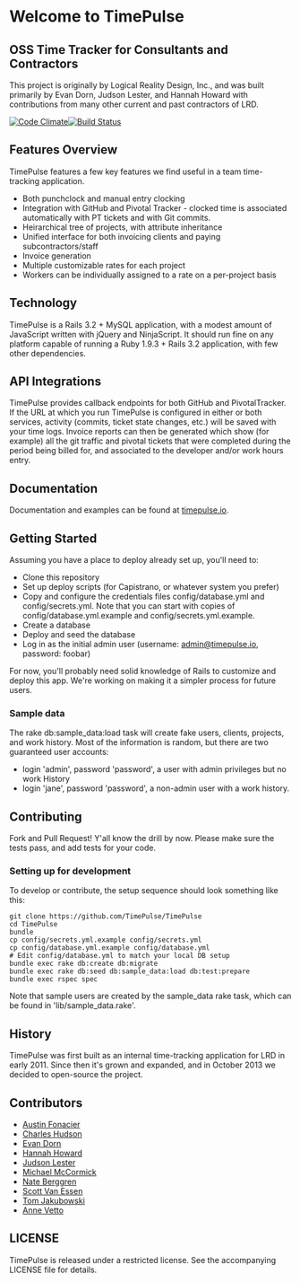 # Welcome to TimePulse
## OSS Time Tracker for Consultants and Contractors

This project is originally by Logical Reality Design, Inc., and was built primarily
by Evan Dorn, Judson Lester, and Hannah Howard with contributions from many other
current and past contractors of LRD.

[![Code Climate](https://codeclimate.com/github/TimePulse/TimePulse/badges/gpa.svg)](https://codeclimate.com/github/TimePulse/TimePulse)[![Build Status](https://travis-ci.org/TimePulse/TimePulse.png?branch=master)](https://travis-ci.org/TimePulse/TimePulse)

## Features Overview

TimePulse features a few key features we find useful in a team time-tracking application.

* Both punchclock and manual entry clocking
* Integration with GitHub and Pivotal Tracker - clocked time is associated automatically with PT tickets and with Git commits.
* Heirarchical tree of projects, with attribute inheritance
* Unified interface for both invoicing clients and paying subcontractors/staff
* Invoice generation
* Multiple customizable rates for each project
* Workers can be individually assigned to a rate on a per-project basis

## Technology

TimePulse is a Rails 3.2 + MySQL application, with a modest amount of JavaScript written with jQuery and NinjaScript.  It should run fine on any platform capable of running a Ruby 1.9.3 + Rails 3.2 application, with few other dependencies.

## API Integrations

TimePulse provides callback endpoints for both GitHub and PivotalTracker. If the URL at which you run TimePulse is configured in either or both services, activity (commits, ticket state changes, etc.) will be saved with your time logs. Invoice reports can then be generated which show (for example) all the git traffic and pivotal tickets that were completed during the period being billed for, and associated to the developer and/or work hours entry.

## Documentation

Documentation and examples can be found at [timepulse.io](http://timepulse.io "TimePulse Home Page").

## Getting Started

Assuming you have a place to deploy already set up, you'll need to:
  * Clone this repository
  * Set up deploy scripts (for Capistrano, or whatever system you prefer)
  * Copy and configure the credentials files config/database.yml and config/secrets.yml. Note that you can start with copies of config/database.yml.example and config/secrets.yml.example.
  * Create a database
  * Deploy and seed the database
  * Log in as the initial admin user  (username: admin@timepulse.io, password: foobar)

For now, you'll probably need solid knowledge of Rails to customize and deploy this app.  We're working on making it a simpler process for future users.

### Sample data

The rake db:sample_data:load task will create fake users, clients, projects, and work history.
Most of the information is random, but there are two guaranteed user accounts:

  * login 'admin', password 'password', a user with admin privileges but no work History
  * login 'jane', password 'password', a non-admin user with a work history.

## Contributing

Fork and Pull Request! Y'all know the drill by now.  Please make sure the tests pass, and add tests for your code.

### Setting up for development

To develop or contribute, the setup sequence should look something like this:

```
git clone https://github.com/TimePulse/TimePulse
cd TimePulse
bundle
cp config/secrets.yml.example config/secrets.yml
cp config/database.yml.example config/database.yml
# Edit config/database.yml to match your local DB setup
bundle exec rake db:create db:migrate
bundle exec rake db:seed db:sample_data:load db:test:prepare
bundle exec rspec spec
```

Note that sample users are created by the sample_data rake task, which can be found
in 'lib/sample_data.rake'.

## History

TimePulse was first built as an internal time-tracking application for LRD in early 2011.  Since then it's grown and expanded, and in October 2013 we decided to open-source the project.

## Contributors

* [Austin Fonacier](http://github.com/austinrfnd)
* [Charles Hudson](http://github.com/phobetron)
* [Evan Dorn](http://github.com/idahoev)
* [Hannah Howard](http://github.com/hannahhoward)
* [Judson Lester](http://github.com/nyarly)
* [Michael McCormick](http://github.com/dipolesource)
* [Nate Berggren](http://github.com/baksmak)
* [Scott Van Essen](http://github.com/purplebaron)
* [Tom Jakubowski](http://github.com/tomjakubowski)
* [Anne Vetto](http://github.com/anniee)

## LICENSE

TimePulse is released under a restricted license. See the accompanying LICENSE file for details.
